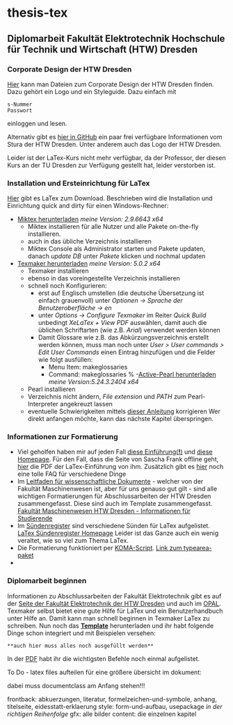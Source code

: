 # thesis-tex
## Diplomarbeit Fakultät Elektrotechnik Hochschule für Technik und Wirtschaft (HTW) Dresden

### Corporate Design der HTW Dresden
[Hier](https://www.htw-dresden.de/intern/marketing/corporate-design.html) kann man Dateien zum Corporate Design der HTW Dresden finden. Dazu gehört ein Logo und ein Styleguide.
Dazu einfach mit
```
s-Nummer
Passwort
```
einloggen und lesen.

Alternativ gibt es [hier in GitHub](https://github.com/stura-htw-dresden/htw-logo) ein paar frei verfügbare Informationen vom Stura der HTW Dresden. Unter anderem auch das Logo der HTW Dresden.

Leider ist der LaTex-Kurs nicht mehr verfügbar, da der Professor, der diesen Kurs an der TU Dresden zur Verfügung gestellt hat, leider verstorben ist.

### Installation und Ersteinrichtung für LaTex
[Hier](https://www.latex-project.org/get/#tex-distributions) gibt es LaTex zum Download.
Beschrieben wird die Installation und Einrichtung quick and dirty für einen Windows-Rechner:
  - [Miktex herunterladen](https://miktex.org/download) *meine Version: 2.9.6643 x64*
    - Miktex installieren für alle Nutzer und alle Pakete on-the-fly installieren.
    - auch in das übliche Verzeichnis installieren
    - Miktex Console als Administrator starten und Pakete updaten, danach *update DB* unter *Pakete* klicken und nochmal updaten
  - [Texmaker herunterladen](http://www.xm1math.net/texmaker/download.html) *meine Version: 5.0.2 x64*
    - Texmaker installieren
    - ebenso in das voreingestellte Verzeichnis installieren
    - schnell noch Konfigurieren:
      - erst auf Englisch umstellen (die deutsche Übersetzung ist einfach grauenvoll) unter *Optionen -> Sprache der Benutzeroberfläche -> en*
      - unter *Options -> Configure Texmaker* im Reiter *Quick Build* unbedingt *XeLaTex + View PDF* auswählen, damit auch die üblichen Schriftarten (wie z.B. *Arial*) verwendet werden können
      - Damit Glossare wie z.B. das Abkürzungsverzeichnis erstellt werden können, muss man noch unter *User > User commands > Edit User Commands* einen Eintrag hinzufügen und die Felder wie folgt ausfüllen:
        - Menu Item: makeglossaries
        - Command: makeglossaries %
  -[Active-Pearl herunterladen](https://www.activestate.com/activeperl/downloads) *meine Version:5.24.3.2404 x64*
    - Pearl installieren
    - Verzeichnis nicht ändern, *File extension* und *PATH* zum Pearl-Interpreter angekreuzt lassen
    - eventuelle Schwierigkeiten mittels [dieser Anleitung](https://tex.stackexchange.com/questions/158796/miktex-and-perl-scripts-and-one-python-script) korrigieren
Wer direkt anfangen möchte, kann das nächste Kapitel überspringen.

### Informationen zur Formatierung
- Viel geholfen haben mir auf jeden Fall [diese Einführung(**!**)](https://www.sharelatex.com/learn) und [diese Homepage](http://namsu.de/latex.html). Für den Fall, dass die Seite von Sascha Frank offline geht, [hier](docs/Latex-Einfuehrung) die PDF der LaTex-Einführung von ihm. Zusätzlich gibt es [hier](https://tobiw.de/tex-faq) noch eine tolle FAQ für verschiedene Dinge
- Im [Leitfaden für wissenschaftliche Dokumente](docs/Leitfaden_fuer_wiss_Dokumente.pdf) - welcher von der Fakultät Maschinenwesen ist, aber für uns genauso gut gilt - sind alle wichtigen Formatierungen für Abschlussarbeiten der HTW Dresden zusammengefasst. Diese sind auch im Template zusammengefasst.
[Fakultät Maschinenwesen HTW Dresden - Informationen für Studierende](https://www.htw-dresden.de/fakultaet-maschinenbau/studium/infos-fuer-studierende.html)
- Im [Sündenregister](docs/l2tabu.pdf) sind verschiedene Sünden für LaTex aufgelistet. [LaTex Sündenregister Homepage](http://www.dante.de/CTAN/info/german/l2tabu/) Leider ist das Ganze auch ein wenig veraltet, wie so viel zum Thema LaTex.
- Die Formatierung funktioniert per [KOMA-Script](/docs/scrguide.pdf). [Link zum typearea-paket](https://ctan.org/pkg/typearea)
-

### Diplomarbeit beginnen
Informationen zu Abschlussarbeiten der Fakultät Elektrotechnik gibt es auf der [Seite der Fakultät Elektrotechnik der HTW Dresden](https://www.htw-dresden.de/fakultaet-elektrotechnik/fakultaet/studierende/abschlussarbeiten.html) und auch im [OPAL](https://bildungsportal.sachsen.de/opal/auth/RepositoryEntry/16966647814/CourseNode/97409953057309?5).
Texmaker selbst bietet eine gute Hilfe für LaTex und ein Benutzerhandbuch unter Hilfe an. Damit kann man schnell beginnen in Texmaker LaTex zu schreiben.
Nun noch das **[Template](/template-htw-abschlussarbeit.tex)** herunterladen und ihr habt folgende Dinge schon integriert und mit Beispielen versehen:
```
**auch hier muss alles noch ausgefüllt werden**
```
In der [PDF](/cheatsheet-quickanddirty.pdf) habt ihr die wichtigsten Befehle noch einmal aufgelistet.

To Do - latex files aufteilen für eine größere übersicht im dokument:

dabei muss documentclass am Anfang stehen!!!


frontback: abkuerzungen, literatur, formelzeichen-und-symbole, anhang, titelseite, eidesstatt-erklaerung
style: form-und-aufbau, usepackage *in der richtigen Reihenfolge*
gfx: alle bilder
content: die einzelnen kapitel

